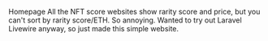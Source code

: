 Homepage
All the NFT score websites show rarity score and price, but you can't sort by rarity score/ETH. So annoying.
Wanted to try out Laravel Livewire anyway, so just made this simple website.
